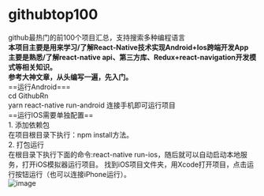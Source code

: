 # githubtop100
github最热门的前100个项目汇总，支持搜索多种编程语言</br>
<b>本项目主要是用来学习/了解React-Native技术实现Android+Ios跨端开发App
  </br>主要是熟悉/了解react-native api、第三方库、Redux+react-navigation开发模式等相关知识。
  </br>参考大神文章，从头编写一遍，先入门。</b>
</br>==运行Android===
</br>cd GithubRn
</br>yarn react-native run-android  连接手机即可运行项目
</br>==运行IOS需要单独配置==
</br>1. 添加依赖包
</br>在项目根目录下执行：npm install方法。
</br>2. 打包运行
</br>在根目录下执行下面的命令:react-native run-ios，随后就可以自动启动本地服务，打开iOS模拟器运行项目。
找到iOS项目文件夹，用Xcode打开项目，点击运行按钮运行（也可以连接iPhone运行）。
</br>
![image](https://github.com/pangzaifei/githubtop100/blob/main/hultw-m5e49.gif)

